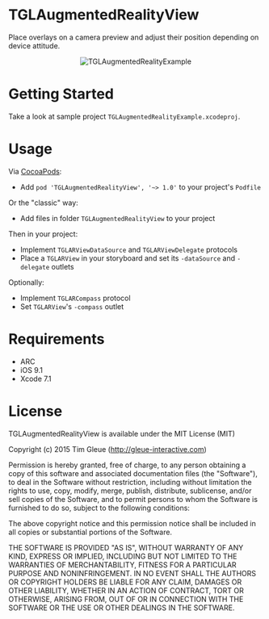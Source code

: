 TGLAugmentedRealityView
=======================

Place overlays on a camera preview and adjust their position depending on device attitude.

<p align="center">
<img src="https://raw.github.com/gleue/TGLAugmentedRealityView/master/Screenshots/TGLAugmentedRealityExample.jpg" alt="TGLAugmentedRealityExample" title="TGLAugmentedRealityExample">
</p>

Getting Started
===============

Take a look at sample project `TGLAugmentedRealityExample.xcodeproj`.

Usage
=====

Via [CocoaPods](http://cocoapods.org):

* Add `pod 'TGLAugmentedRealityView', '~> 1.0'` to your project's `Podfile`

Or the "classic" way:

* Add files in folder `TGLAugmentedRealityView` to your project

Then in your project:

* Implement `TGLARViewDataSource` and `TGLARViewDelegate` protocols
* Place a `TGLARView` in your storyboard and set its `-dataSource` and `-delegate` outlets

Optionally:

* Implement `TGLARCompass` protocol
* Set `TGLARView`'s `-compass` outlet

Requirements
============

* ARC
* iOS 9.1
* Xcode 7.1

License
=======

TGLAugmentedRealityView is available under the MIT License (MIT)

Copyright (c) 2015 Tim Gleue (http://gleue-interactive.com)

Permission is hereby granted, free of charge, to any person obtaining a copy
of this software and associated documentation files (the "Software"), to deal
in the Software without restriction, including without limitation the rights
to use, copy, modify, merge, publish, distribute, sublicense, and/or sell
copies of the Software, and to permit persons to whom the Software is
furnished to do so, subject to the following conditions:

The above copyright notice and this permission notice shall be included in
all copies or substantial portions of the Software.

THE SOFTWARE IS PROVIDED "AS IS", WITHOUT WARRANTY OF ANY KIND, EXPRESS OR
IMPLIED, INCLUDING BUT NOT LIMITED TO THE WARRANTIES OF MERCHANTABILITY,
FITNESS FOR A PARTICULAR PURPOSE AND NONINFRINGEMENT. IN NO EVENT SHALL THE
AUTHORS OR COPYRIGHT HOLDERS BE LIABLE FOR ANY CLAIM, DAMAGES OR OTHER
LIABILITY, WHETHER IN AN ACTION OF CONTRACT, TORT OR OTHERWISE, ARISING FROM,
OUT OF OR IN CONNECTION WITH THE SOFTWARE OR THE USE OR OTHER DEALINGS IN
THE SOFTWARE.
